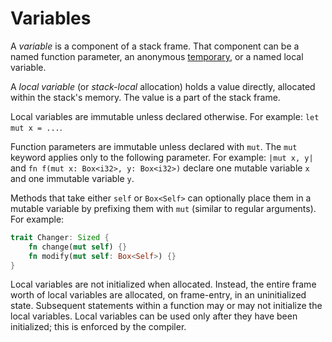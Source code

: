 # Variables

A _variable_ is a component of a stack frame. That component can be a named function parameter,
an anonymous [temporary](expressions.html#lvalues-rvalues-and-temporaries), or a named local
variable.

A _local variable_ (or *stack-local* allocation) holds a value directly,
allocated within the stack's memory. The value is a part of the stack frame.

Local variables are immutable unless declared otherwise. For example: `let mut x = ...`.

Function parameters are immutable unless declared with `mut`. The `mut` keyword
applies only to the following parameter. For example: `|mut x, y|` and `fn f(mut x:
Box<i32>, y: Box<i32>)` declare one mutable variable `x` and one immutable
variable `y`.

Methods that take either `self` or `Box<Self>` can optionally place them in a
mutable variable by prefixing them with `mut` (similar to regular arguments). For example:

```rust
trait Changer: Sized {
    fn change(mut self) {}
    fn modify(mut self: Box<Self>) {}
}
```

Local variables are not initialized when allocated. Instead, the entire frame worth of
local variables are allocated, on frame-entry, in an uninitialized
state. Subsequent statements within a function may or may not initialize the
local variables. Local variables can be used only after they have been
initialized; this is enforced by the compiler.
